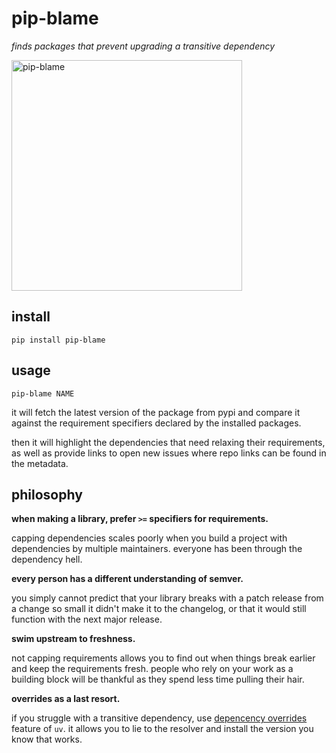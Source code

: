 # pip-blame

*finds packages that prevent upgrading a transitive dependency*

<img width="369" alt="pip-blame" src="https://github.com/banteg/pip-blame/assets/4562643/4981ca69-4952-4583-97c3-07dd7e93bed5">

## install

```
pip install pip-blame
```

## usage

```
pip-blame NAME
```

it will fetch the latest version of the package from pypi and compare it against the requirement specifiers declared by the installed packages.

then it will highlight the dependencies that need relaxing their requirements, as well as provide links to open new issues where repo links can be found in the metadata.

## philosophy

**when making a library, prefer `>=` specifiers for requirements.**

capping dependencies scales poorly when you build a project with dependencies by multiple maintainers. everyone has been through the dependency hell. 

**every person has a different understanding of semver.**

you simply cannot predict that your library breaks with a patch release from a change so small it didn't make it to the changelog, or that it would still function with the next major release.

**swim upstream to freshness.**

not capping requirements allows you to find out when things break earlier and keep the requirements fresh.
people who rely on your work as a building block will be thankful as they spend less time pulling their hair.

**overrides as a last resort.**

if you struggle with a transitive dependency, use [depencency overrides](https://github.com/astral-sh/uv?tab=readme-ov-file#dependency-overrides) feature of `uv`. it allows you to lie to the resolver and install the version you know that works.
